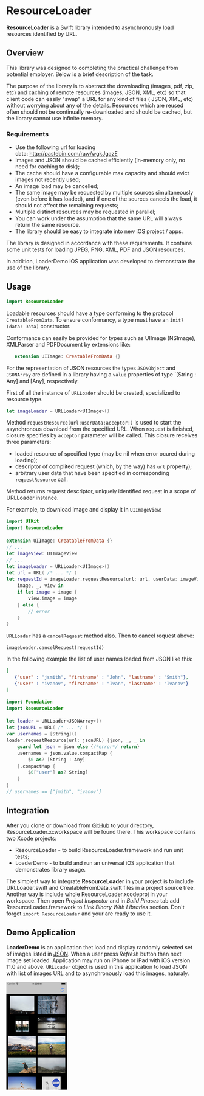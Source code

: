 #  ResourceLoader

__ResourceLoader__ is a Swift library intended to asynchronously load resources identified by URL.
## Overview

This library was designed to completing the practical challenge from potential  employer. Below is a brief description of the task.

The purpose of the library is to abstract the downloading (images, pdf, zip, etc) and caching of remote resources (images, JSON, XML, etc) so that client code can easily "swap" a URL for any kind of files ( JSON, XML, etc) without worrying about any of the details. Resources which are reused often should not be continually re-downloaded and should be cached, but the library cannot use infinite memory.

### Requirements

* Use the following url for loading data: http://pastebin.com/raw/wgkJgazE
* Images and JSON should be cached efficiently (in-memory only, no need for caching to disk);
* The cache should have a configurable max capacity and should evict images not recently used;
* An image load may be cancelled;
* The same image may be requested by multiple sources simultaneously (even before it has loaded), and if one of the sources cancels the load, it should not affect the remaining requests;
* Multiple distinct resources may be requested in parallel;
* You can work under the assumption that the same URL will always return the same resource.
* The library should be easy to integrate into new iOS project / apps.

The library is designed in accordance with these requirements. It contains some unit tests for loading JPEG, PNG, XML, PDF and JSON resources. 

In addition, LoaderDemo iOS application was developed to demonstrate the use of the library.


## Usage
```swift
import ResourceLoader
```
Loadable resources should have a type  conforming to the protocol `CreatableFromData`. To ensure conformancy, a type must have an `init?(data: Data)` constructor.

Conformance can easily be provided for types such as UIImage (NSImage), XMLParser and PDFDocument by extensions like:
 ```swift
    extension UIImage: CreatableFromData {}
```
For the representation of JSON resources the types `JSONObject` and `JSONArray` are defined in a library having a `value` properties of type `[String : Any] and [Any], respectively.

First of all the instance of `URLLoader` should be created, specialized to resource type.
```swift
let imageLoader = URLLoader<UIImage>()
```
Method  `requestResource(url:userData:acceptor:)` is used to start the asynchronous download from the specified URL. When request is finished, closure specifies by `acceptor` parameter will be called. This closure receives three parameters:

* loaded resource of specified type (may be nil when error ocured during loading);
* descriptor of complited request (which, by the way) has `url` property);
* arbitrary user data that have been specified in corresponding `requestResource` call.

Method returns request descriptor, uniquely identified request in a scope of URLLoader instance.

For example, to download image and display it in `UIImageView`:

```swift
import UIKit
import ResourceLoader

extension UIImage: CreatableFromData {}
// ...
let imageView: UIImageView
// ...
let imageLoader = URLLoader<UIImage>()
let url = URL( /* ... */ )
let requestId = imageLoader.requestResource(url: url, userData: imageView) {
    image, _, view in
    if let image = image {
        view.image = image
    } else {
        // error
    }
}

```
`URLLoader` has a `cancelRequest` method also. Then to cancel request above:

```
imageLoader.cancelRequest(requestId)
```

In the following example the list of user names loaded from JSON like this:

```json
[
   {"user" : "jsmith", "firstname" : "John", "lastname" : "Smith"},
   {"user" : "ivanov", "firstname" : "Ivan", "lastname" : "Ivanov"}
]    
```

```swift
import Foundation
import ResourceLoader

let loader = URLLoader<JSONArray>()
let jsonURL = URL( /* ... */ )
var usernames = [String]()
loader.requestResource(url: jsonURL) {json, _, _ in
    guard let json = json else {/*error*/ return}
    usernames = json.value.compactMap {
        $0 as? [String : Any]
    }.compactMap {
        $0["user"] as? String]
    }
}
// usernames == ["jmith", "ivanov"]
```

## Integration

After you clone or download from [GitHub](https://github.com/raisov/resourceloader) to your directory, ResourceLoader.xcworkspace  will be found there. This workspace contains two Xcode projects:

* ResourceLoader - to build ResourceLoader.framework and run unit tests;
* LoaderDemo - to build and run an universal iOS application that demonstrates library usage.

The simplest way to integrate __ResourceLoader__ in your project is to include URLLoader.swift and CreatableFromData.swift files in a project source tree.
Another way is include whole ResourceLoader.xcodeproj in your workspace. Then open _Project Inspector_ and in _Build Phases_ tab add ResourceLoader.framework to _Link Binary With Libraries_ section. Don't forget `import ResourceLoader` and your are ready to use it.

## Demo Application

__LoaderDemo__ is an application thet load and display randomly selected set of images  listed in [JSON](http://pastebin.com/raw/wgkJgazE). When a user press _Refresh_ button than next image set loaded.
Application may run on iPhone or iPad with iOS version 11.0 and above.
`URLLoader` object is used in this application to load JSON with list of images URL and to asynchronously load this images, naturaly.

![Screen shot](./LoaderDemo/ScreenShot.png)

